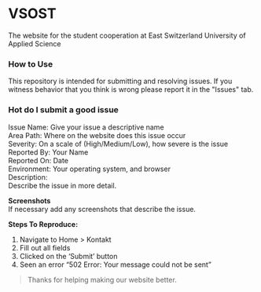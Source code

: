 # VSOST
The website for the student cooperation at East Switzerland University of Applied Science

### How to Use
This repository is intended for submitting and resolving issues. If you witness behavior that you think is wrong please report it in the "Issues" tab.

### Hot do I submit a good issue
Issue Name: Give your issue a descriptive name  
Area Path: Where on the website does this issue occur  
Severity: On a scale of (High/Medium/Low), how severe is the issue  
Reported By: Your Name  
Reported On: Date  
Environment: Your operating system, and browser  
Description:  
Describe the issue in more detail.

**Screenshots**  
If necessary add any screenshots that describe the issue.

**Steps To Reproduce:**
1) Navigate to Home > Kontakt
2) Fill out all fields
3) Clicked on the ‘Submit’ button
4) Seen an error “502 Error: Your message could not be sent”

>Thanks for helping making our website better.
